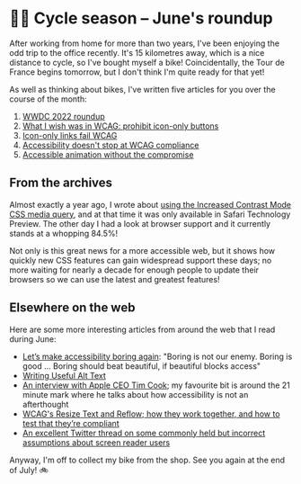 # 🚴‍♂️ Cycle season – June's roundup

After working from home for more than two years, I've been enjoying the odd trip to the office recently. It's 15 kilometres away, which is a nice distance to cycle, so I've bought myself a bike! Coincidentally, the Tour de France begins tomorrow, but I don't think I'm quite ready for that yet!

As well as thinking about bikes, I've written five articles for you over the course of the month:

1. [WWDC 2022 roundup](https://www.tempertemper.net/blog/wwdc-2022-roundup)
2. [What I wish was in WCAG: prohibit icon-only buttons](https://www.tempertemper.net/blog/what-i-wish-was-in-wcag-prohibit-icon-only-buttons)
3. [Icon-only links fail WCAG](https://www.tempertemper.net/blog/icon-only-links-fail-wcag)
4. [Accessibility doesn't stop at WCAG compliance](https://www.tempertemper.net/blog/accessibility-doesnt-stop-at-wcag-compliance)
5. [Accessible animation without the compromise](https://www.tempertemper.net/blog/accessible-animation-without-the-compromise)


## From the archives

Almost exactly a year ago, I wrote about [using the Increased Contrast Mode CSS media query](https://www.tempertemper.net/blog/using-the-increased-contrast-mode-css-media-query), and at that time it was only available in Safari Technology Preview. The other day I had a look at browser support and it currently stands at a whopping 84.5%!

Not only is this great news for a more accessible web, but it shows how quickly new CSS features can gain widespread support these days; no more waiting for nearly a decade for enough people to update their browsers so we can use the latest and greatest features!


## Elsewhere on the web

Here are some more interesting articles from around the web that I read during June:

- [Let’s make accessibility boring again](https://medium.com/kinandcartacreated/lets-make-accessibility-boring-again-ed4b8da66128): "Boring is not our enemy. Boring is good … Boring should beat beautiful, if beautiful blocks access"
- [Writing Useful Alt Text](https://css-irl.info/writing-useful-alt-text/)
- [An interview with Apple CEO Tim Cook](https://twitter.com/TIME/status/1534174228035026944); my favourite bit is around the 21 minute mark where he talks about how accessibility is not an afterthought
- [WCAG's Resize Text and Reflow; how they work together, and how to test that they’re compliant](https://yatil.net/blog/resize-text-reflow)
- [An excellent Twitter thread on some commonly held but incorrect assumptions about screen reader users](https://twitter.com/jessbudd4/status/1537620188324978688)

Anyway, I'm off to collect my bike from the shop. See you again at the end of July! 🚲
